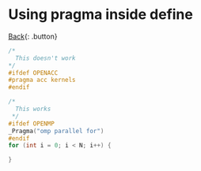 # Using pragma inside define

[Back](./c-compiler.md){: .button}

```c
/*
  This doesn't work
*/
#ifdef OPENACC
#pragma acc kernels
#endif

/* 
  This works
 */
#ifdef OPENMP
_Pragma("omp parallel for")
#endif
for (int i = 0; i < N; i++) {

}
```
